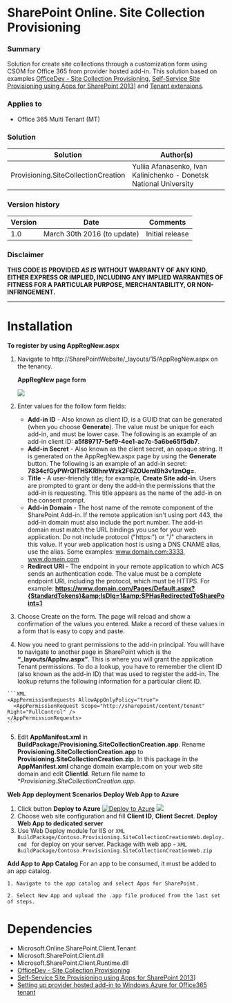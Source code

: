 # SharePoint Online. Site Collection Provisioning


### Summary ###
Solution for create site collections through a customization form using CSOM for Office 365 from provider hosted add-in. This solution based on examples [OfficeDev - Site Collection Provisioning](http://github.com/OfficeDev/PnP/blob/master/Samples/Provisioning.SiteCollectionCreation), [Self-Service Site Provisioning using Apps for SharePoint 2013](http://blogs.msdn.microsoft.com/richard_dizeregas_blog/2013/04/04/self-service-site-provisioning-using-apps-for-sharepoint-2013/)] and [Tenant extensions](https://github.com/OfficeDev/PnP-Sites-Core/tree/master/Core/OfficeDevPnP.Core/AppModelExtensions).

### Applies to ###
-  Office 365 Multi Tenant (MT)

### Solution ###
Solution | Author(s)
---------|----------
Provisioning.SiteCollectionCreation | Yuliia Afanasenko, Ivan Kalinichenko - Donetsk National University
 
### Version history ###
Version  | Date | Comments
---------| -----| --------
1.0  | March 30th 2016 (to update) | Initial release

### Disclaimer ###
**THIS CODE IS PROVIDED *AS IS* WITHOUT WARRANTY OF ANY KIND, EITHER EXPRESS OR IMPLIED, INCLUDING ANY IMPLIED WARRANTIES OF FITNESS FOR A PARTICULAR PURPOSE, MERCHANTABILITY, OR NON-INFRINGEMENT.**

----------

# Installation #
**To register by using AppRegNew.aspx**
  1. Navigate to http://SharePointWebsite/_layouts/15/AppRegNew.aspx on the tenancy.
  
      **AppRegNew page form**
      
      ![](https://i-msdn.sec.s-msft.com/dynimg/IC802667.png)
      
  2. Enter values for the follow form fields:
      - **Add-in ID** - Also known as client ID, is a GUID that can be generated (when you choose **Generate**). The value must be unique for each add-in, and must be lower case. The following is an example of an add-in client ID: **a5f89717-5ef9-4ee1-ac7c-5a6be65f5db7**.
      - **Add-in Secret** - Also known as the client secret, an opaque string. It is generated on the AppRegNew.aspx page by using the **Generate** button. The following is an example of an add-in secret: **7834cfGyPWrQITHSKRlhnrWzk2F6ZOUeml9h3v1znOg=**.
      - **Title** - A user-friendly title; for example, **Create Site add-in**. Users are prompted to grant or deny the add-in the permissions that the add-in is requesting. This title appears as the name of the add-in on the consent prompt.
      - **Add-in Domain** - The host name of the remote component of the SharePoint Add-in. If the remote application isn't using port 443, the add-in domain must also include the port number. The add-in domain must match the URL bindings you use for your web application. Do not include protocol ("https:") or "/" characters in this value. If your web application host is using a DNS CNAME alias, use the alias. Some examples: www.domain.com:3333, www.domain.com
      - **Redirect URI** - The endpoint in your remote application to which ACS sends an authentication code. The value must be a complete endpoint URL including the protocol, which must be HTTPS. For example: **https://www.domain.com/Pages/Default.aspx?{StandardTokens}&amp;IsDlg=1&amp;SPHasRedirectedToSharePoint=1**
      
  3. Choose Create on the form. The page will reload and show a confirmation of the values you entered. Make a record of these values in a form that is easy to copy and paste.

  4. Now you need to grant permissions to the add-in principal.  You will have to navigate to another page in SharePoint which is the **“_layouts/AppInv.aspx”**. This is where you will grant the application Tenant permissions. To do a lookup, you have to remember the client ID (also known as the add-in ID) that was used to register the add-in. The lookup returns the following information for a particular client ID.

	```XML
	<AppPermissionRequests AllowAppOnlyPolicy="true">
	  <AppPermissionRequest Scope="http://sharepoint/content/tenant" Right="FullControl" />
	</AppPermissionRequests>
	```
  5. Edit **AppManifest.xml** in **BuildPackage/Provisioning.SiteCollectionCreation.app**. Rename **Provisioning.SiteCollectionCreation.app** to **Provisioning.SiteCollectionCreation.zip**. In this package in the **AppManifest.xml** change domain example.com on your web site domain and edit **ClientId**. Return file name to **Provisioning.SiteCollectionCreation.app*.

**Web App deployment Scenarios**
  **Deploy Web App to Azure**
  1. Click button **Deploy to Azure** [![Deploy to Azure](http://azuredeploy.net/deploybutton.png)](https://azuredeploy.net/) <a href="http://armviz.io/#/?load=https://raw.githubusercontent.com/Azure/azure-quickstart-templates/master/201-web-app-github-deploy/azuredeploy.json" target="_blank"><img src="http://armviz.io/visualizebutton.png"/></a>
  2. Choose web site configuration and fill **Client ID**, **Client Secret**.
  **Deploy Web App to dedicated server**
  1. Use Web Deploy module for IIS or ```XML BuildPackage/Contoso.Provisioning.SiteCollectionCreationWeb.deploy.cmd ``` for deploy on your server. Package with web app - ```XML BuildPackage/Contoso.Provisioning.SiteCollectionCreationWeb.zip ```

**Add App to App Catalog**
 For an app to be consumed, it must be added to an app catalog.

	1. Navigate to the app catalog and select Apps for SharePoint.

	2. Select New App and upload the .app file produced from the last set of steps.

# Dependencies #

- Microsoft.Online.SharePoint.Client.Tenant
- Microsoft.SharePoint.Client.dll
- Microsoft.SharePoint.Client.Runtime.dll
- [OfficeDev - Site Collection Provisioning](http://github.com/OfficeDev/PnP/blob/master/Samples/Provisioning.SiteCollectionCreation)
- [Self-Service Site Provisioning using Apps for SharePoint 2013](http://blogs.msdn.microsoft.com/richard_dizeregas_blog/2013/04/04/self-service-site-provisioning-using-apps-for-sharepoint-2013/)]
- [Setting up provider hosted add-in to Windows Azure for Office365 tenant](http://blogs.msdn.com/b/vesku/archive/2013/11/25/setting-up-provider-hosted-app-to-windows-azure-for-office365-tenant.aspx)
